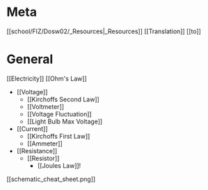 # Meta
[[school/FIZ/Dosw02/_Resources|_Resources]]
[[Translation]]
[[to]]
# General
[[Electricity]]
[[Ohm's Law]]
- [[Voltage]]
	- [[Kirchoffs Second Law]]
	- [[Voltmeter]]
	- [[Voltage Fluctuation]]
	- [[Light Bulb Max Voltage]]
- [[Current]]
	- [[Kirchoffs First Law]]
	- [[Ammeter]]
- [[Resistance]]
	- [[Resistor]]
		- [[Joules Law]]!

[[schematic_cheat_sheet.png]]
